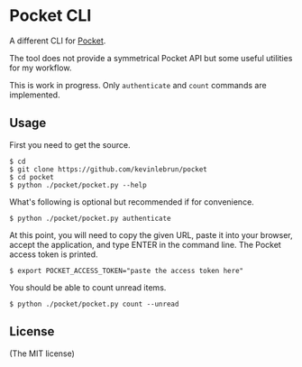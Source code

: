 # Pocket CLI

A different CLI for [Pocket](https://getpocket.com).

The tool does not provide a symmetrical Pocket API but some useful utilities
for my workflow.

This is work in progress. Only `authenticate` and `count` commands are
implemented.

## Usage

First you need to get the source.

    $ cd
    $ git clone https://github.com/kevinlebrun/pocket
    $ cd pocket
    $ python ./pocket/pocket.py --help

What's following is optional but recommended if for convenience.

    $ python ./pocket/pocket.py authenticate

At this point, you will need to copy the given URL, paste it into your browser,
accept the application, and type ENTER in the command line. The Pocket
access token is printed.

    $ export POCKET_ACCESS_TOKEN="paste the access token here"

You should be able to count unread items.

    $ python ./pocket/pocket.py count --unread

## License

(The MIT license)
